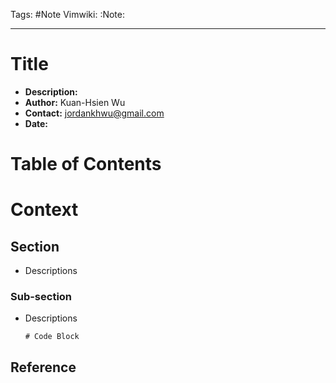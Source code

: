 Tags: #Note
Vimwiki: :Note:

---

# Title
- __Description:__
- __Author:__ Kuan-Hsien Wu
- __Contact:__ jordankhwu@gmail.com
- __Date:__

# Table of Contents

# Context

## Section
- Descriptions

### Sub-section
- Descriptions

    ```
    # Code Block

    ```

## Reference

